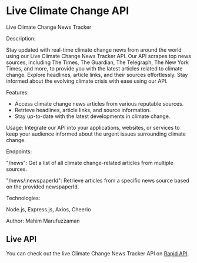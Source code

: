 # Live Climate Change API
Live Climate Change News Tracker

Description:

Stay updated with real-time climate change news from around the world using our Live Climate Change News Tracker API. Our API scrapes top news sources, including The Times, The Guardian, The Telegraph, The New York Times, and more, to provide you with the latest articles related to climate change. Explore headlines, article links, and their sources effortlessly. Stay informed about the evolving climate crisis with ease using our API.

Features:

- Access climate change news articles from various reputable sources.
- Retrieve headlines, article links, and source information.
- Stay up-to-date with the latest developments in climate change.


Usage: Integrate our API into your applications, websites, or services to keep your audience informed about the urgent issues surrounding climate change.


Endpoints:

"/news": Get a list of all climate change-related articles from multiple sources.

"/news/:newspaperId": Retrieve articles from a specific news source based on the provided newspaperId.

Technologies:

Node.js, Express.js, Axios, Cheerio

Author: Mahim Marufuzzaman

## Live API

You can check out the live Climate Change News Tracker API on [Rapid API](https://rapidapi.com/mahimmarufuzzaman1234/api/live-climate-change-news-tracker/).
